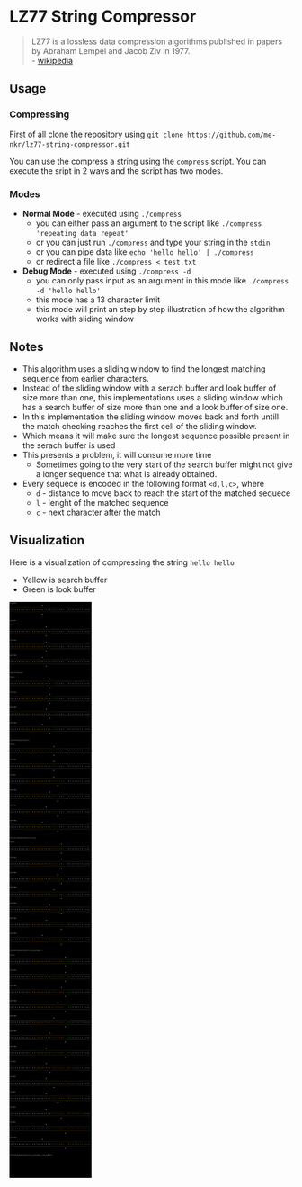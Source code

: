 # **LZ77 String Compressor**

> LZ77 is a lossless data compression algorithms published in papers by Abraham Lempel and Jacob Ziv in 1977.\
>\- [wikipedia](https://en.wikipedia.org/wiki/LZ77_and_LZ78#cite_note-1:~:text=LZ77%20and%20LZ78%20are%20the%20two%20lossless%20data%20compression%20algorithms%20published%20in%20papers%20by%20Abraham%20Lempel%20and%20Jacob%20Ziv%20in%201977%5B1%5D%20and%201978)

## **Usage**

### **Compressing**
First of all clone the repository using `git clone https://github.com/me-nkr/lz77-string-compressor.git`


You can use the compress a string using the `compress` script. You can execute the sript in 2 ways and the script has two modes.

### **Modes**
- **Normal Mode** - executed using `./compress`
    - you can either pass an argument to the script like `./compress 'repeating data repeat'`
    - or you can just run `./compress` and type your string in the `stdin`
    - or you can pipe data like `echo 'hello hello' | ./compress`
    - or redirect a file like `./compress < test.txt`
- **Debug Mode** - executed using `./compress -d`
    - you can only pass input as an argument in this mode like `./compress -d 'hello hello'`
    - this mode has a 13 character limit
    - this mode will print an step by step illustration of how the algorithm works with sliding window

## **Notes**
- This algorithm uses a sliding window to find the longest matching sequence from earlier characters.
- Instead of the sliding window with a serach buffer and look buffer of size more than one, this implementations
    uses a sliding window which has a search buffer of size more than one and a look buffer of size one.
- In this implementation the sliding window moves back and forth untill the match checking reaches the
    first cell of the sliding window.
- Which means it will make sure the longest sequence possible present in the serach buffer is used
- This presents a problem, it will consume more time
    - Sometimes going to the very start of the search buffer might not give a longer sequence
        that what is already obtained.
- Every sequece is encoded in the following format `<d,l,c>`, where
    - `d` - distance to move back to reach the start of the matched sequece
    - `l` - lenght of the matched sequence
    - `c` - next character after the match

## **Visualization**
Here is a visualization of compressing the string `hello hello`
- Yellow is search buffer
- Green is look buffer

![Demo](./demo.png)